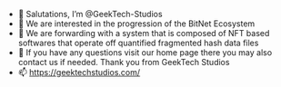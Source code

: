 - 👋 Salutations, I’m @GeekTech-Studios
- 👀 We are interested in the progression of the BitNet Ecosystem
- 🌱 We are forwarding with a system that is composed of NFT based softwares that operate off quantified fragmented hash data files
- 💞️ If you have any questions visit our home page there you may also contact us if needed. Thank you from GeekTech Studios
- 📫 https://geektechstudios.com/

<!---
GeekTech-Studios/GeekTech-Studios is a ✨ special ✨ repository because its `README.md` (this file) appears on your GitHub profile.
You can click the Preview link to take a look at your changes.
--->
